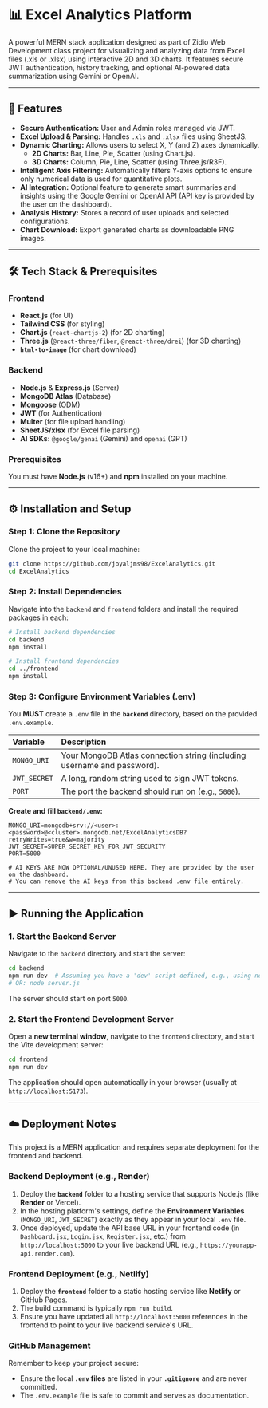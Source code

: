 # 📊 Excel Analytics Platform

A powerful MERN stack application designed as part of Zidio Web Development class project for visualizing and analyzing data from Excel files (.xls or .xlsx) using interactive 2D and 3D charts. It features secure JWT authentication, history tracking, and optional AI-powered data summarization using Gemini or OpenAI.

-----

## 🚀 Features

  * **Secure Authentication:** User and Admin roles managed via JWT.
  * **Excel Upload & Parsing:** Handles `.xls` and `.xlsx` files using SheetJS.
  * **Dynamic Charting:** Allows users to select X, Y (and Z) axes dynamically.
      * **2D Charts:** Bar, Line, Pie, Scatter (using Chart.js).
      * **3D Charts:** Column, Pie, Line, Scatter (using Three.js/R3F).
  * **Intelligent Axis Filtering:** Automatically filters Y-axis options to ensure only numerical data is used for quantitative plots.
  * **AI Integration:** Optional feature to generate smart summaries and insights using the Google Gemini or OpenAI API (API key is provided by the user on the dashboard).
  * **Analysis History:** Stores a record of user uploads and selected configurations.
  * **Chart Download:** Export generated charts as downloadable PNG images.

-----

## 🛠️ Tech Stack & Prerequisites

### Frontend

  * **React.js** (for UI)
  * **Tailwind CSS** (for styling)
  * **Chart.js** (`react-chartjs-2`) (for 2D charting)
  * **Three.js** (`@react-three/fiber`, `@react-three/drei`) (for 3D charting)
  * **`html-to-image`** (for chart download)

### Backend

  * **Node.js** & **Express.js** (Server)
  * **MongoDB Atlas** (Database)
  * **Mongoose** (ODM)
  * **JWT** (for Authentication)
  * **Multer** (for file upload handling)
  * **SheetJS/xlsx** (for Excel file parsing)
  * **AI SDKs:** `@google/genai` (Gemini) and `openai` (GPT)

### Prerequisites

You must have **Node.js** (v16+) and **npm** installed on your machine.

-----

## ⚙️ Installation and Setup

### Step 1: Clone the Repository

Clone the project to your local machine:

```bash
git clone https://github.com/joyaljms98/ExcelAnalytics.git
cd ExcelAnalytics
```

### Step 2: Install Dependencies

Navigate into the `backend` and `frontend` folders and install the required packages in each:

```bash
# Install backend dependencies
cd backend
npm install

# Install frontend dependencies
cd ../frontend
npm install
```

### Step 3: Configure Environment Variables (.env)

You **MUST** create a `.env` file in the **`backend`** directory, based on the provided `.env.example`.

| Variable | Description |
| :--- | :--- |
| `MONGO_URI` | Your MongoDB Atlas connection string (including username and password). |
| `JWT_SECRET` | A long, random string used to sign JWT tokens. |
| `PORT` | The port the backend should run on (e.g., `5000`). |

**Create and fill `backend/.env`:**

```
MONGO_URI=mongodb+srv://<user>:<password>@<cluster>.mongodb.net/ExcelAnalyticsDB?retryWrites=true&w=majority
JWT_SECRET=SUPER_SECRET_KEY_FOR_JWT_SECURITY
PORT=5000

# AI KEYS ARE NOW OPTIONAL/UNUSED HERE. They are provided by the user on the dashboard.
# You can remove the AI keys from this backend .env file entirely.
```

-----

## ▶️ Running the Application

### 1\. Start the Backend Server

Navigate to the `backend` directory and start the server:

```bash
cd backend
npm run dev  # Assuming you have a 'dev' script defined, e.g., using nodemon/sucrase
# OR: node server.js
```

The server should start on port `5000`.

### 2\. Start the Frontend Development Server

Open a **new terminal window**, navigate to the `frontend` directory, and start the Vite development server:

```bash
cd frontend
npm run dev
```

The application should open automatically in your browser (usually at `http://localhost:5173`).

-----

## ☁️ Deployment Notes

This project is a MERN application and requires separate deployment for the frontend and backend.

### Backend Deployment (e.g., Render)

1.  Deploy the **`backend`** folder to a hosting service that supports Node.js (like **Render** or Vercel).
2.  In the hosting platform's settings, define the **Environment Variables** (`MONGO_URI`, `JWT_SECRET`) exactly as they appear in your local `.env` file.
3.  Once deployed, update the API base URL in your frontend code (in `Dashboard.jsx`, `Login.jsx`, `Register.jsx`, etc.) from `http://localhost:5000` to your live backend URL (e.g., `https://yourapp-api.render.com`).

### Frontend Deployment (e.g., Netlify)

1.  Deploy the **`frontend`** folder to a static hosting service like **Netlify** or GitHub Pages.
2.  The build command is typically `npm run build`.
3.  Ensure you have updated all `http://localhost:5000` references in the frontend to point to your live backend service's URL.

### GitHub Management

Remember to keep your project secure:

  * Ensure the local **`.env` files** are listed in your **`.gitignore`** and are never committed.
  * The `.env.example` file is safe to commit and serves as documentation.
